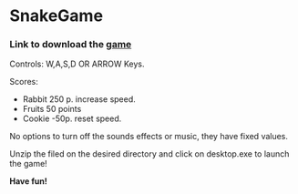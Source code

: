 # SnakeGame

### Link to download the [game](https://1ai-13.itch.io/snake-game)

Controls:
W,A,S,D OR ARROW Keys.

Scores:
- Rabbit 250 p. increase speed.
- Fruits 50 points
- Cookie -50p. reset speed.

No options to turn off the sounds effects or music, they have fixed values.

Unzip the filed on the desired directory and click on desktop.exe to launch the game!

**Have fun!**
